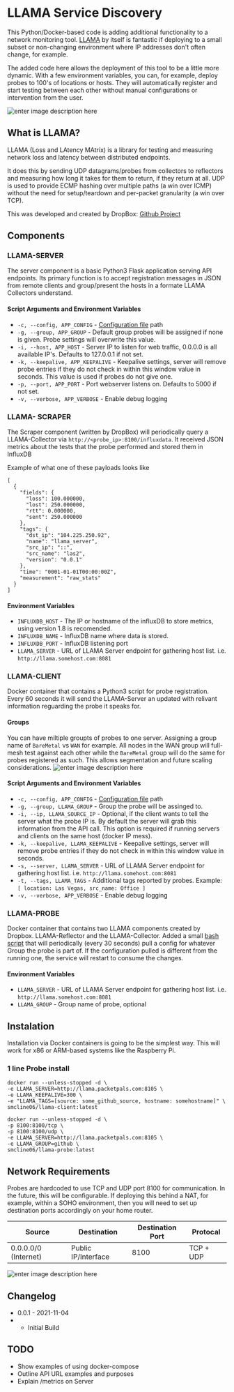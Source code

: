 # LLAMA Service Discovery
This Python/Docker-based code is adding additional functionality to a network monitoring tool. [LLAMA](https://github.com/dropbox/llama) by itself is fantastic if deploying to a small subset or non-changing environment where IP addresses don't often change, for example.

The added code here allows the deployment of this tool to be a little more dynamic. With a few environment variables, you can, for example, deploy probes to 100's of locations or hosts. They will automatically register and start testing between each other without manual configurations or intervention from the user.

![enter image description here](https://github.com/scline/llama-sd/blob/master/docs/001.gif) 

## What is LLAMA?
LLAMA (Loss and LAtency MAtrix) is a library for testing and measuring network loss and latency between distributed endpoints.

It does this by sending UDP datagrams/probes from collectors to reflectors and measuring how long it takes for them to return, if they return at all. UDP is used to provide ECMP hashing over multiple paths (a win over ICMP) without the need for setup/teardown and per-packet granularity (a win over TCP).

This was developed and created by DropBox: [Github Project](https://github.com/dropbox/llama)


## Components
### LLAMA-SERVER
The server component is a basic Python3 Flask application serving API endpoints. Its primary function is to accept registration messages in JSON from remote clients and group/present the hosts in a formate LLAMA Collectors understand.

#### Script Arguments and Environment Variables
- `-c, --config, APP_CONFIG` - [Configuration file](https://github.com/scline/llama-sd/blob/master/llama-server/src/config.yml) path
- `-g, --group, APP_GROUP` - Default group probes will be assigned if none is given. Probe settings will overwrite this value.
- `-i, --host, APP_HOST` - Server IP to listen for web traffic, 0.0.0.0 is all available IP's. Defaults to 127.0.0.1 if not set.
- `-k, --keepalive, APP_KEEPALIVE`  - Keepalive settings, server will remove probe entries if they do not check in within this window value in seconds. This value is used if probes do not give one.
- `-p, --port, APP_PORT` - Port webserver listens on. Defaults to 5000 if not set.
- `-v, --verbose, APP_VERBOSE` - Enable debug logging

### LLAMA- SCRAPER
The Scraper component (written by DropBox) will periodically query a LLAMA-Collector via `http://<probe_ip>:8100/influxdata`. It received JSON metrics about the tests that the probe performed and stored them in InfluxDB

Example of what one of these payloads looks like
```
[
  {
    "fields": {
      "loss": 100.000000,
      "lost": 250.000000,
      "rtt": 0.000000,
      "sent": 250.000000
    },
    "tags": {
      "dst_ip": "104.225.250.92",
      "name": "llama_server",
      "src_ip": "::",
      "src_name": "las2",
      "version": "0.0.1"
    },
    "time": "0001-01-01T00:00:00Z",
    "measurement": "raw_stats"
  }
]
```
#### Environment Variables
- `INFLUXDB_HOST` - The IP or hostname of the influxDB to store metrics, using version 1.8 is recomended.
- `INFLUXDB_NAME` - InfluxDB name where data is stored.
- `INFLUXDB_PORT` - InfluxDB listening port
- `LLAMA_SERVER` - URL of LLAMA Server endpoint for gathering host list. i.e. `http://llama.somehost.com:8081`

### LLAMA-CLIENT
Docker container that contains a Python3 script for probe registration. Every 60 seconds it will send the LLAMA-Server an updated with relivant information reguarding the probe it speaks for. 

#### Groups
You can have miltiple groupts of probes to one server. Assigning  a group name of `BareMetal` vs `WAN` for example. All nodes in the WAN group will full-mesh test against each other while the `BareMetal` group will do the same for probes registered as such. This allows segmentation and future scaling considerations.
![enter image description here](https://github.com/scline/llama-sd/blob/master/docs/groups.png) 

#### Script Arguments and Environment Variables
- `-c, --config, APP_CONFIG` - [Configuration file](https://github.com/scline/llama-sd/blob/master/llama-client/src/config.yml) path
- `-g, --group, LLAMA_GROUP` - Group the probe will be assinged to.
- `-i, --ip, LLAMA_SOURCE_IP` - Optional, if the client wants to tell the server what the probe IP is. By default the server will grab this information from the API call. This option is required if running servers and clients on the same host (docker IP mess).
- `-k, --keepalive, LLAMA_KEEPALIVE`  - Keepalive settings, server will remove probe entries if they do not check in within this window value in seconds.
- `-s, --server, LLAMA_SERVER` -  URL of LLAMA Server endpoint for gathering host list. i.e. `http://llama.somehost.com:8081`
- `-t, --tags, LLAMA_TAGS` - Additional tags reported by probes. Example: `[ location: Las Vegas, src_name: Office ]`
- `-v, --verbose, APP_VERBOSE` - Enable debug logging

### LLAMA-PROBE
Docker container that contains two LLAMA components created by Dropbox. LLAMA-Reflector and the LLAMA-Collector. Added a small [bash script](https://github.com/scline/llama-sd/blob/master/llama-probe/entrypoint.sh) that will periodically (every 30 seconds) pull a config for whatever Group the probe is part of. If the configuration pulled is different from the running one, the service will restart to consume the changes.

#### Environment Variables
- `LLAMA_SERVER` - URL of LLAMA Server endpoint for gathering host list. i.e. `http://llama.somehost.com:8081`
- `LLAMA_GROUP` - Group name of probe, optional

## Instalation
Installation via Docker containers is going to be the simplest way. This will work for x86 or ARM-based systems like the Raspberry Pi.

### 1 line Probe install
```
docker run --unless-stopped -d \
-e LLAMA_SERVER=http://llama.packetpals.com:8105 \
-e LLAMA_KEEPALIVE=300 \
-e "LLAMA_TAGS=[source: some_github_source, hostname: somehostname]" \
smcline06/llama-client:latest

docker run --unless-stopped -d \
-p 8100:8100/tcp \
-p 8100:8100/udp \
-e LLAMA_SERVER=http://llama.packetpals.com:8105 \
-e LLAMA_GROUP=github \
smcline06/llama-probe:latest
```

## Network Requirements
Probes are hardcoded to use TCP and UDP port 8100 for communication. In the future, this will be configurable. If deploying this behind a NAT, for example, within a SOHO environment, then you will need to set up destination ports accordingly on your home router. 

| Source | Destination | Destination Port | Protocal
|--|--|--|--|
| 0.0.0.0/0 (Internet) | Public IP/Interface |8100 | TCP + UDP| 

![enter image description here](https://github.com/scline/llama-sd/blob/master/docs/network.png) 

## Changelog
- 0.0.1 - 2021-11-04
- - Initial Build
  
## TODO
- Show examples of using docker-compose
- Outline API URL examples and purposes
- Explain /metrics on Server
